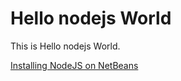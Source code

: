 Hello nodejs World
==============

This is Hello nodejs World.

[Installing NodeJS on NetBeans][1]

[1]: http://www.codediesel.com/javascript/installing-nodejs-on-netbeans/
  "Good descriprion on how to integrate nodejs into netbeans"
